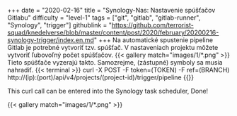 +++
date = "2020-02-16"
title = "Synology-Nas: Nastavenie spúšťačov Gitlabu"
difficulty = "level-1"
tags = ["git", "gitlab", "gitlab-runner", "Synology", "trigger"]
githublink = "https://github.com/terrorist-squad/knedelverse/blob/master/content/post/2020/february/20200216-synology-trigger/index.en.md"
+++
Na automatické spustenie pipeline Gitlab je potrebné vytvoriť tzv. spúšťač. V nastaveniach projektu môžete vytvoriť ľubovoľný počet spúšťačov.
{{< gallery match="images/1/*.png" >}}
Tieto spúšťače vyzerajú takto. Samozrejme, (zástupné) symboly sa musia nahradiť.
{{< terminal >}}
curl -X POST -F token=(TOKEN) -F ref=(BRANCH) http://(ip):(port)/api/v4/projects/(project-id)/trigger/pipeline
{{</terminal >}}

This curl call can be entered into the Synology task scheduler, Done!

{{< gallery match="images/1/*.png" >}}